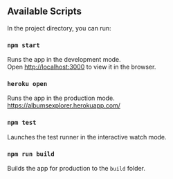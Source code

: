 ## Available Scripts

In the project directory, you can run:

### `npm start`

Runs the app in the development mode.<br />
Open [http://localhost:3000](http://localhost:3000) to view it in the browser.

### `heroku open`

Runs the app in the production mode.<br />
https://albumsexplorer.herokuapp.com/

### `npm test`

Launches the test runner in the interactive watch mode.<br />

### `npm run build`

Builds the app for production to the `build` folder.<br />
